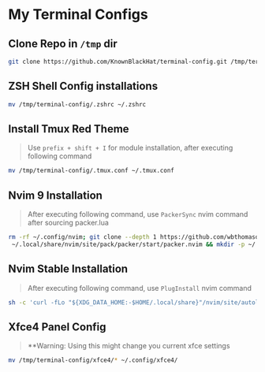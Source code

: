 # My Terminal Configs

## Clone Repo in `/tmp` dir
```bash
git clone https://github.com/KnownBlackHat/terminal-config.git /tmp/terminal-config
```
## ZSH Shell Config installations
```bash
mv /tmp/terminal-config/.zshrc ~/.zshrc
```

## Install Tmux Red Theme 
> Use `prefix + shift + I` for module installation, after executing following command
```bash
mv /tmp/terminal-config/.tmux.conf ~/.tmux.conf
```

## Nvim 9 Installation
> After executing following command, use `PackerSync` nvim command after sourcing packer.lua
```bash
rm -rf ~/.config/nvim; git clone --depth 1 https://github.com/wbthomason/packer.nvim\
 ~/.local/share/nvim/site/pack/packer/start/packer.nvim && mkdir -p ~/.config/nvim && mv /tmp/terminal-config/nvim_9/* ~/.config/nvim
```

## Nvim Stable Installation
> After executing following command, use `PlugInstall` nvim command
```bash
sh -c 'curl -fLo "${XDG_DATA_HOME:-$HOME/.local/share}"/nvim/site/autoload/plug.vim --create-dirs https://raw.githubusercontent.com/junegunn/vim-plug/master/plug.vim' && mkdir -p ~/.config/nvim && mv /tmp/terminal-config/init.vim  ~/.config/nvim/init.vim 
```
## Xfce4 Panel Config
>**Warning: Using this might change you current xfce settings
```bash
mv /tmp/terminal-config/xfce4/* ~/.config/xfce4/
```
